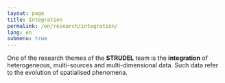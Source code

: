 ```yaml
---
layout: page
title: Integration
permalink: /en/research/integration/
lang: en
submenu: true
---
```


One of the research themes of the **STRUDEL** team is the **integration** of heterogeneous, multi-sources and multi-dimensional data. Such data refer to the evolution of spatialised phenomena.
